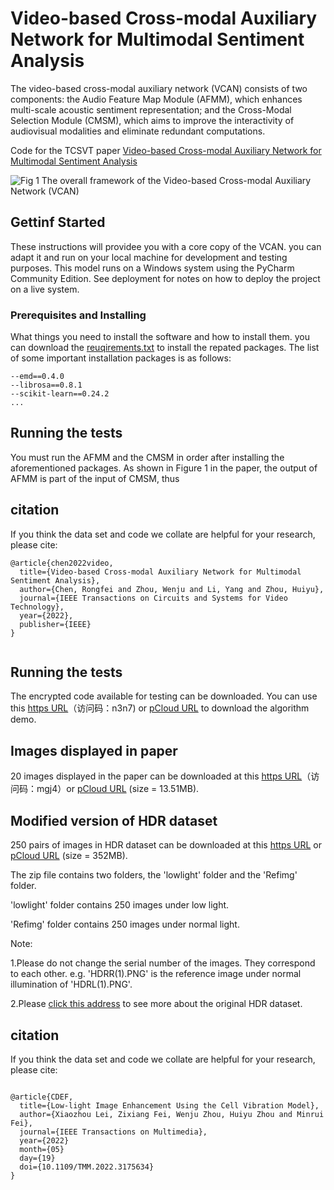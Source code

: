 # Video-based Cross-modal Auxiliary Network for Multimodal Sentiment Analysis
The video-based cross-modal auxiliary network (VCAN) consists of two components: the Audio Feature Map Module (AFMM), which enhances multi-scale acoustic sentiment representation; and the Cross-Modal Selection Module (CMSM), which aims to improve the interactivity of audiovisual modalities and eliminate redundant computations.

Code for the TCSVT paper [Video-based Cross-modal Auxiliary Network for Multimodal Sentiment Analysis](https://ieeexplore.ieee.org/document/9852463)

![Fig 1  The overall framework of the Video-based Cross-modal Auxiliary Network (VCAN)](https://user-images.githubusercontent.com/50829408/187387055-3fb21d0b-fcbf-4f5d-b76f-ebfed7aea032.png)

## Gettinf Started
These instructions will providee you with a core copy of the VCAN. you can adapt it and run on your local machine for development and testing purposes. This model runs on a Windows system using the PyCharm Community Edition. See deployment for notes on how to deploy the project on a live system.

### Prerequisites and Installing
What things you need to install the software and how to install them. you can download the [reuqirements.txt](https://drive.google.com/file/d/17iI_7iU2VYjPoos_vOjsOtGWZcYNNNvE/view?usp=sharing) to install the repated packages.
The list of some important installation packages is as follows:

```
--emd==0.4.0
--librosa==0.8.1
--scikit-learn==0.24.2
...
```

## Running the tests
You must run the AFMM and the CMSM in order after installing the aforementioned packages. 
As shown in Figure 1 in the paper, the output of AFMM is part of the input of CMSM, thus 


## citation

If you think the data set and code we collate are helpful for your research, please cite:

```
@article{chen2022video,
  title={Video-based Cross-modal Auxiliary Network for Multimodal Sentiment Analysis},
  author={Chen, Rongfei and Zhou, Wenju and Li, Yang and Zhou, Huiyu},
  journal={IEEE Transactions on Circuits and Systems for Video Technology},
  year={2022},
  publisher={IEEE}
}


```

## Running the tests

The encrypted code available for testing can be downloaded.
You can use this [https URL](https://cloud.189.cn/t/uaeeiavmuQ3u)（访问码：n3n7) or [pCloud URL](https://u.pcloud.link/publink/show?code=XZQr58VZRzrGxsst1yJoCA8WoKEs3SXMLoU7) to download the algorithm demo.   

## Images displayed in paper

20 images displayed in the paper can be downloaded at this [https URL](https://cloud.189.cn/web/share?code=qymAJzayuei2)（访问码：mgj4）or [pCloud URL](https://u.pcloud.link/publink/show?code=XZCNfHVZ4MYNMM5C8Buy29FaHGdDJh6tSYzV) (size = 13.51MB). 


## Modified version of HDR dataset

250 pairs of images in HDR dataset can be downloaded at this [https URL](https://cloud.189.cn/web/share?code=NZ7ZZbjeuAVz) or [pCloud URL](https://u.pcloud.link/publink/show?code=XZ2NfHVZChgPglepTRLgNkuMHbULgB9Ja2bV) (size = 352MB).

The zip file contains two folders, the 'lowlight' folder and the 'Refimg' folder.

'lowlight' folder contains 250 images under low light.

'Refimg' folder contains 250 images under normal light.

Note: 

1.Please do not change the serial number of the images. They correspond to each other. e.g.  'HDRR(1).PNG' is the reference image under normal illumination of 'HDRL(1).PNG'.

2.Please [click this address](https://live.ece.utexas.edu/research/HDRDB/hdr_index.html) to see more about the original HDR dataset.


## citation

If you think the data set and code we collate are helpful for your research, please cite:

```

@article{CDEF,
  title={Low-light Image Enhancement Using the Cell Vibration Model},
  author={Xiaozhou Lei, Zixiang Fei, Wenju Zhou, Huiyu Zhou and Minrui Fei},
  journal={IEEE Transactions on Multimedia},
  year={2022}
  month={05}
  day={19}
  doi={10.1109/TMM.2022.3175634}
}


```

